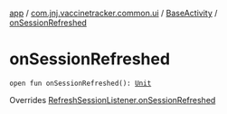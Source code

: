 [app](../../index.md) / [com.jnj.vaccinetracker.common.ui](../index.md) / [BaseActivity](index.md) / [onSessionRefreshed](./on-session-refreshed.md)

# onSessionRefreshed

`open fun onSessionRefreshed(): `[`Unit`](https://kotlinlang.org/api/latest/jvm/stdlib/kotlin/-unit/index.html)

Overrides [RefreshSessionListener.onSessionRefreshed](../../com.jnj.vaccinetracker.login/-refresh-session-dialog/-refresh-session-listener/on-session-refreshed.md)

